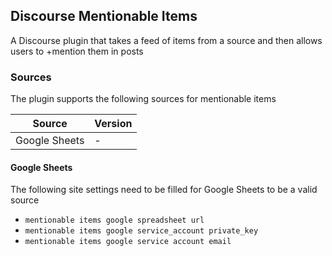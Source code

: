 ## Discourse Mentionable Items

A Discourse plugin that takes a feed of items from a source and then allows users to +mention them in posts

### Sources

The plugin supports the following sources for mentionable items

| Source | Version |
| -- | -- |
| Google Sheets | - |

#### Google Sheets

The following site settings need to be filled for Google Sheets to be a valid source

- ``mentionable items google spreadsheet url``
- ``mentionable items google service_account private_key``
- ``mentionable items google service account email``
